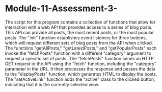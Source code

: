 # Module-11-Assessment-3-
The script for this program contains a collection of functions that allow for interaction with a web API that provides access to a series of blog posts. This API can provide all posts, the most recent posts, or the most popular posts. The "init" function establishes event listeners for three buttons, which will request different sets of blog posts from the API when clicked. The functions "getAllPosts," "getLatestPosts," and "getPopularPosts" each invoke the "fetchPosts" function with a different "category" argument to request a specific set of posts. The "fetchPosts" function sends an HTTP GET request to the API using the "fetch" function, including the "category" parameter in the URL. It then processes the response and passes the data to the "displayPosts" function, which generates HTML to display the posts. The "setActiveLink" function adds the "active" class to the clicked button, indicating that it is the currently selected view.
